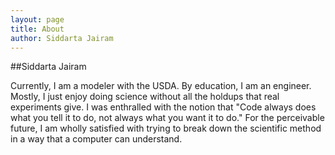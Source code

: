 ```yaml
---
layout: page
title: About
author: Siddarta Jairam
---
```


##Siddarta Jairam

Currently, I am a modeler with the USDA. By education, I am an engineer. Mostly, I just enjoy doing science without all the holdups that real experiments give. I was enthralled with the notion that "Code always does what you tell it to do, not always what you want it to do." For the perceivable future, I am wholly satisfied with trying to break down the scientific method in a way that a computer can understand.
